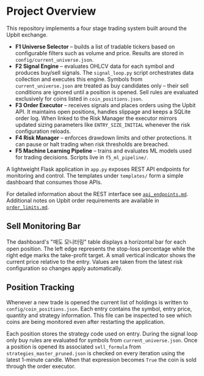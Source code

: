 # Project Overview

This repository implements a four stage trading system built around the Upbit exchange.

- **F1 Universe Selector** – builds a list of tradable tickers based on configurable
  filters such as volume and price. Results are stored in `config/current_universe.json`.
- **F2 Signal Engine** – evaluates OHLCV data for each symbol and produces buy/sell
  signals. The `signal_loop.py` script orchestrates data collection and executes this
  engine. Symbols from `current_universe.json` are treated as buy candidates only –
  their sell conditions are ignored until a position is opened. Sell rules are
  evaluated exclusively for coins listed in `coin_positions.json`.
- **F3 Order Executor** – receives signals and places orders using the Upbit API.
  It maintains open positions, handles slippage and keeps a SQLite order log. When
  linked to the Risk Manager the executor mirrors updated sizing parameters like
  `ENTRY_SIZE_INITIAL` whenever the risk configuration reloads.
- **F4 Risk Manager** – enforces drawdown limits and other protections. It can pause
  or halt trading when risk thresholds are breached.
- **F5 Machine Learning Pipeline** – trains and evaluates ML models used for
  trading decisions. Scripts live in `f5_ml_pipeline/`.

A lightweight Flask application in `app.py` exposes REST API endpoints for monitoring
and control. The templates under `templates/` form a simple dashboard that consumes
those APIs.

For detailed information about the REST interface see [`api_endpoints.md`](api_endpoints.md).
Additional notes on Upbit order requirements are available in [`order_limits.md`](order_limits.md).

## Sell Monitoring Bar

The dashboard's "매도 모니터링" table displays a horizontal bar for each open
position. The left edge represents the stop-loss percentage while the right
edge marks the take-profit target. A small vertical indicator shows the current
price relative to the entry. Values are taken from the latest risk
configuration so changes apply automatically.

## Position Tracking

Whenever a new trade is opened the current list of holdings is written to
`config/coin_positions.json`. Each entry contains the symbol, entry price,
quantity and strategy information. This file can be inspected to see which
coins are being monitored even after restarting the application.

Each position stores the strategy code used on entry. During the signal loop
only buy rules are evaluated for symbols from `current_universe.json`. Once a
position is opened its associated `sell_formula` from
`strategies_master_pruned.json` is checked on every iteration using the latest
1-minute candle. When that expression becomes `True` the coin is sold through
the order executor.
